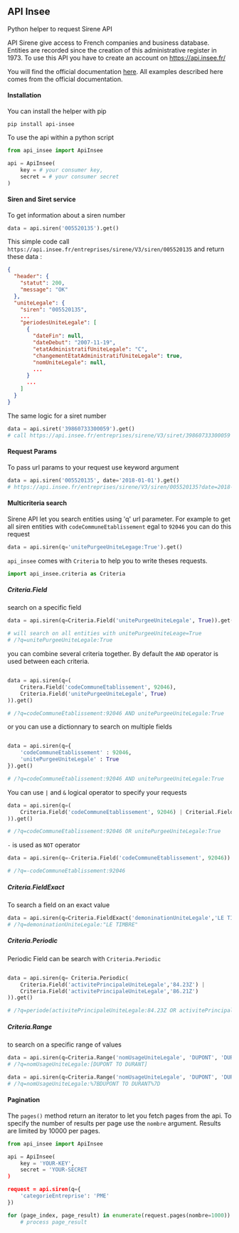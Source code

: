 ## API Insee

Python helper to request Sirene API

API Sirene give access to French companies and business database. Entities are recorded since the creation
of this administrative register in 1973. To use this API you have to create an account on <https://api.insee.fr/>

You will find the official documentation [here](https://api.insee.fr/catalogue/site/themes/wso2/subthemes/insee/pages/item-info.jag?name=Sirene&version=V3&provider=insee). All examples described here comes from the official documentation.


#### Installation

You can install the helper with pip

`pip install api-insee`

To use the api within a python script

```python
from api_insee import ApiInsee

api = ApiInsee(
    key = # your consumer key,
    secret = # your consumer secret
)
```

#### Siren and Siret service

To get information about a siren number

```python
data = api.siren('005520135').get()
```

This simple code call ```https://api.insee.fr/entreprises/sirene/V3/siren/005520135``` and return these data :

```json
{
  "header": {
    "statut": 200,
    "message": "OK"
  },
  "uniteLegale": {
    "siren": "005520135",
    ...
    "periodesUniteLegale": [
      {
        "dateFin": null,
        "dateDebut": "2007-11-19",
        "etatAdministratifUniteLegale": "C",
        "changementEtatAdministratifUniteLegale": true,
        "nomUniteLegale": null,
        ...
      }
      ...
    ]
  }
}
```

The same logic for a siret number

```python
data = api.siret('39860733300059').get()
# call https://api.insee.fr/entreprises/sirene/V3/siret/39860733300059
```

#### Request Params

To pass url params to your request use keyword argument

```python
data = api.siren('005520135', date='2018-01-01').get()
# https://api.insee.fr/entreprises/sirene/V3/siren/005520135?date=2018-01-01
```

#### Multicriteria search

Sirene API let you search entities using 'q' url parameter. For example
to get all siren entities with `codeCommuneEtablissement` egal to `92046` you can do this request

```python
data = api.siren(q='unitePurgeeUniteLegage:True').get()
```

`api_insee` comes with `Criteria` to help you to write theses requests.

```python
import api_insee.criteria as Criteria
```

##### Criteria.Field

search on a specific field

```python
data = api.siren(q=Criteria.Field('unitePurgeeUniteLegale', True)).get()

# will search on all entities with unitePurgeeUniteLeage=True
# /?q=unitePurgeeUniteLegale:True
```

you can combine several criteria together. By default the `AND` operator
is used between each criteria.

```python

data = api.siren(q=(
    Critera.Field('codeCommuneEtablissement', 92046),
    Criteria.Field('unitePurgeeUniteLegale', True)
)).get()

# /?q=codeCommuneEtablissement:92046 AND unitePurgeeUniteLegale:True

```

or you can use a dictionnary to search on multiple fields

```python

data = api.siren(q={
    'codeCommuneEtablissement' : 92046,
    'unitePurgeeUniteLegale' : True
}).get()

# /?q=codeCommuneEtablissement:92046 AND unitePurgeeUniteLegale:True

```

You can use ```|``` and ```&``` logical operator to specify your requests

```python
data = api.siren(q=(
    Criteria.Field('codeCommuneEtablissement', 92046) | Criterial.Field('unitePurgeeUniteLegale', True)
)).get()

# /?q=codeCommuneEtablissement:92046 OR unitePurgeeUniteLegale:True
```

`-` is used as `NOT` operator

```python
data = api.siren(q=-Criteria.Field('codeCommuneEtablissement', 92046)).get()

# /?q=-codeCommuneEtablissement:92046
```

##### Criteria.FieldExact

To search a field on an exact value

```python
data = api.siren(q=Criteria.FieldExact('demoninationUniteLegale','LE TIMBRE')).get()
# /?q=demoninationUniteLegale:"LE TIMBRE"
```

##### Criteria.Periodic

Periodic Field can be search with `Criteria.Periodic`

```python

data = api.siren(q= Criteria.Periodic(
    Criteria.Field('activitePrincipaleUniteLegale','84.23Z') |
    Criteria.Field('activitePrincipaleUniteLegale','86.21Z')
)).get()

# /?q=periode(activitePrincipaleUniteLegale:84.23Z OR activitePrincipaleUniteLegale:86.21Z)
```

##### Criteria.Range

to search on a specific range of values

```python
data = api.siren(q=Criteria.Range('nomUsageUniteLegale', 'DUPONT', 'DURANT'))
# /?q=nomUsageUniteLegale:[DUPONT TO DURANT]

data = api.siren(q=Criteria.Range('nomUsageUniteLegale', 'DUPONT', 'DURANT', exclude=True))
# /?q=nomUsageUniteLegale:%7BDUPONT TO DURANT%7D
```

#### Pagination

The `pages()` method return an iterator to let you fetch pages from the api. To specify the number of results per page use the `nombre` argument. Results are limited by 10000 per pages.

```python
from api_insee import ApiInsee

api = ApiInsee(
    key = 'YOUR-KEY',
    secret = 'YOUR-SECRET
)

request = api.siren(q={
    'categorieEntreprise': 'PME'
})

for (page_index, page_result) in enumerate(request.pages(nombre=1000)):
    # process page_result
